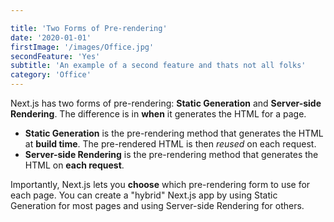 ```yaml
---

title: 'Two Forms of Pre-rendering'
date: '2020-01-01'
firstImage: '/images/Office.jpg'
secondFeature: 'Yes'
subtitle: 'An example of a second feature and thats not all folks'
category: 'Office'
---
```


Next.js has two forms of pre-rendering: **Static Generation** and **Server-side Rendering**. The difference is in **when** it generates the HTML for a page.

- **Static Generation** is the pre-rendering method that generates the HTML at **build time**. The pre-rendered HTML is then _reused_ on each request.
- **Server-side Rendering** is the pre-rendering method that generates the HTML on **each request**.

Importantly, Next.js lets you **choose** which pre-rendering form to use for each page. You can create a "hybrid" Next.js app by using Static Generation for most pages and using Server-side Rendering for others.